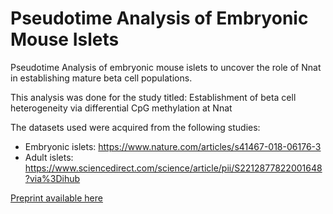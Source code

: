 # Pseudotime Analysis of Embryonic Mouse Islets
Pseudotime Analysis of embryonic mouse islets to uncover the role of Nnat in establishing mature beta cell populations.

This analysis was done for the study titled: Establishment of beta cell heterogeneity via differential CpG methylation at Nnat

The datasets used were acquired from the following studies:
- Embryonic islets: https://www.nature.com/articles/s41467-018-06176-3
- Adult islets: https://www.sciencedirect.com/science/article/pii/S2212877822001648?via%3Dihub

[Preprint available here](https://doi.org/10.1101/2023.02.04.527050)

